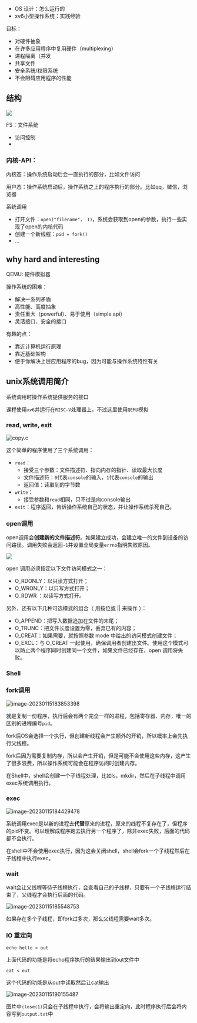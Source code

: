 - OS 设计：怎么运行的
- xv6小型操作系统：实践经验



目标：

- 对硬件抽象
- 在许多应用程序中复用硬件（multiplexing）
- 进程隔离（并发
- 共享文件
- 安全系统/权限系统
- 不会阻碍应用程序的性能



## 结构

![](https://pic-1257412153.cos.ap-nanjing.myqcloud.com/images/images/2023/01/15/20230115165516-93e4e3.png)

FS：文件系统

- 访问控制
- 



### 内核-API：

内核态：操作系统启动后会一直执行的部分，比如文件访问

用户态：操作系统启动后，操作系统之上的程序执行的部分。比如qq，微信，浏览器

系统调用

- 打开文件：`open("filename"， 1)`，系统会获取到open的参数，执行一些实现了open的内核代码
- 创建一个新线程：`pid = fork()`
- ...

## why hard and interesting

QEMU: 硬件模拟器

操作系统的困难：

- 解决一系列矛盾
- 高性能、高度抽象
- 责任重大（powerful）、易于使用（simple api）
- 灵活接口、安全的接口

有趣的点：

- 靠近计算机运行原理
- 靠近基础架构
- 便于你解决上层应用程序的bug，因为可能与操作系统特性有关

## unix系统调用简介

系统调用时操作系统提供服务的接口

课程使用`xv6`并运行在`RISC-V`处理器上，不过这里使用`QEMU`模拟

### read, write, exit

![copy.c](https://pic-1257412153.cos.ap-nanjing.myqcloud.com/images/2023/01/15/image-20230115181003921-1be2db.png)

这个简单的程序使用了三个系统调用：

- `read`：
  - 接受三个参数：文件描述符、指向内存的指针、读取最大长度
  - 文件描述符：`0`代表`console`的输入，`1`代表`console`的输出
  - 返回值：读取到的字节数
- `write`：
  - 接受参数和`read`相同，只不过是向console输出
- `exit`：程序返回，告诉操作系统自己的状态，并让操作系统杀死自己。



### open调用

open调用会**创建新的文件描述符**。如果建立成功，会建立唯一的文件到设备的访问路径。调用失败会返回`-1`并设置全局变量`errno`指明失败原因。

![](https://pic-1257412153.cos.ap-nanjing.myqcloud.com/images/images/2023/01/15/20230115183338-c1aef3.png)

open 调用必须指定以下文件访问模式之一：

- O_RDONLY：以只读方式打开；
- O_WRONLY：以只写方式打开；
- O_RDWR ：以读写方式打开。

另外，还有以下几种可选模式的组合（ 用按位或 || 来操作 ）：

- O_APPEND：把写入数据追加在文件的末尾；
- O_TRUNC：把文件长度设置为零，丢弃已有的内容；
- O_CREAT：如果需要，就按照参数 mode 中给出的访问模式创建文件；
- O_EXCL：与 O_CREAT 一起使用，确保调用者创建出文件。使用这个模式可以防止两个程序同时创建同一个文件，如果文件已经存在，open 调用将失败。

### Shell



### fork调用

![image-20230115183853398](https://pic-1257412153.cos.ap-nanjing.myqcloud.com/images/2023/01/15/image-20230115183853398-48df1c.png)

就是复制一份程序，执行后会有两个完全一样的进程，包括寄存器、内存，唯一的区别的进程编号`pid`。

fork后OS会选择一个执行，但创建新线程会产生额外的开销，所以概率上会先执行父线程。

fork后因为需要复制内存，所以会产生开销，但是可能不会使用这些内存，这产生了很多浪费，所以操作系统可能会在程序访问时创建内存。

在Shell中，shell会创建一个子线程处理，比如ls，mkdir，然后在子线程中调用exec系统调用执行。

### exec

![image-20230115184429478](https://pic-1257412153.cos.ap-nanjing.myqcloud.com/images/2023/01/15/image-20230115184429478-776ad4.png)

系统调用exec是以新的进程去**代替**原来的进程，原来的线程不复存在了，但程序的pid不变。可以理解成程序跑去执行另一个程序了，除非exec失败，后面的代码都不会执行。



在shell中不会使用exec执行，因为这会关闭shell，shell会fork一个子线程然后在子线程中执行exec。

### wait

wait会让父线程等待子线程执行，会查看自己的子线程，只要有一个子线程运行结束了，父线程才会执行后面的代码。

![image-20230115185548753](https://pic-1257412153.cos.ap-nanjing.myqcloud.com/images/2023/01/15/image-20230115185548753-c58acc.png)

如果存在多个子线程，即fork过多次，那么父线程需要wait多次。

### IO 重定向

```shell
echo hello > out
```

上面代码的功能是将echo程序执行的结果输出到out文件中

```shell
cat < out
```

这个代码的功能是从out中读取然后让cat输出



![image-20230115190155487](https://pic-1257412153.cos.ap-nanjing.myqcloud.com/images/2023/01/15/image-20230115190155487-0c106c.png)

图片中`close(1)`只会在子线程中执行，会将输出重定向，此时程序执行后会将内容写到`output.txt`中